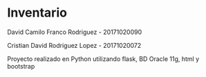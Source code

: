 # Inventario

David Camilo Franco Rodriguez - 20171020090

Cristian David Rodriguez Lopez - 20171020072


Proyecto realizado en Python utilizando flask, BD Oracle 11g, html y bootstrap

